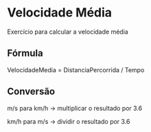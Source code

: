 # Velocidade Média

Exercício para calcular a velocidade média

## Fórmula

VelocidadeMedia = DistanciaPercorrida / Tempo

## Conversão

m/s para km/h -> multiplicar o resultado por 3.6

km/h para m/s -> dividir o resultado por 3.6